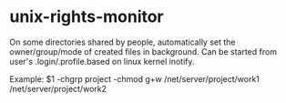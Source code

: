 unix-rights-monitor
===================

On some directories shared by people, automatically set the
owner/group/mode of created files in background.
Can be started from user's .login/.profile.based on linux
kernel inotify.

Example: 
$1 -chgrp project -chmod g+w /net/server/project/work1 /net/server/project/work2
